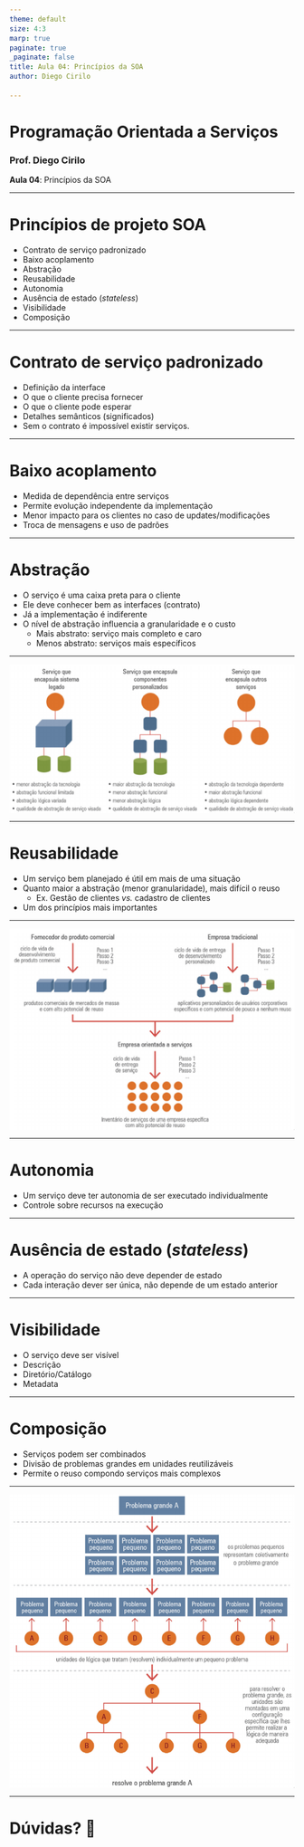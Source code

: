 ```yaml
---
theme: default
size: 4:3
marp: true
paginate: true
_paginate: false
title: Aula 04: Princípios da SOA
author: Diego Cirilo

---
```

<style>
img {
  display: block;
  margin: 0 auto;
}
</style>

# <!-- fit --> Programação Orientada a Serviços

### Prof. Diego Cirilo

**Aula 04**: Princípios da SOA

---

# Princípios de projeto SOA
- Contrato de serviço padronizado
- Baixo acoplamento
- Abstração
- Reusabilidade
- Autonomia
- Ausência de estado (*stateless*)
- Visibilidade
- Composição

---
# Contrato de serviço padronizado
- Definição da interface
- O que o cliente precisa fornecer
- O que o cliente pode esperar
- Detalhes semânticos (significados)
- Sem o contrato é impossível existir serviços.

---
# Baixo acoplamento
- Medida de dependência entre serviços
- Permite evolução independente da implementação
- Menor impacto para os clientes no caso de updates/modificações
- Troca de mensagens e uso de padrões

---
# Abstração
- O serviço é uma caixa preta para o cliente
- Ele deve conhecer bem as interfaces (contrato)
- Já a implementação é indiferente
- O nível de abstração influencia a granularidade e o custo
    - Mais abstrato: serviço mais completo e caro
    - Menos abstrato: serviços mais específicos

---
![bg 90%](../img/abstracao.png)

---
# Reusabilidade
- Um serviço bem planejado é útil em mais de uma situação
- Quanto maior a abstração (menor granularidade), mais difícil o reuso
    - Ex. Gestão de clientes *vs.* cadastro de clientes
- Um dos princípios mais importantes

---
![bg 90%](../img/reuso.png)

---
# Autonomia
- Um serviço deve ter autonomia de ser executado individualmente
- Controle sobre recursos na execução

---
# Ausência de estado (*stateless*)
- A operação do serviço não deve depender de estado
- Cada interação dever ser única, não depende de um estado anterior

---
# Visibilidade
- O serviço deve ser visível
- Descrição
- Diretório/Catálogo
- Metadata

---
# Composição
- Serviços podem ser combinados
- Divisão de problemas grandes em unidades reutilizáveis
- Permite o reuso compondo serviços mais complexos

---
![bg 70%](../img/composicao.png)

---
# <!--fit--> Dúvidas? 🤔

